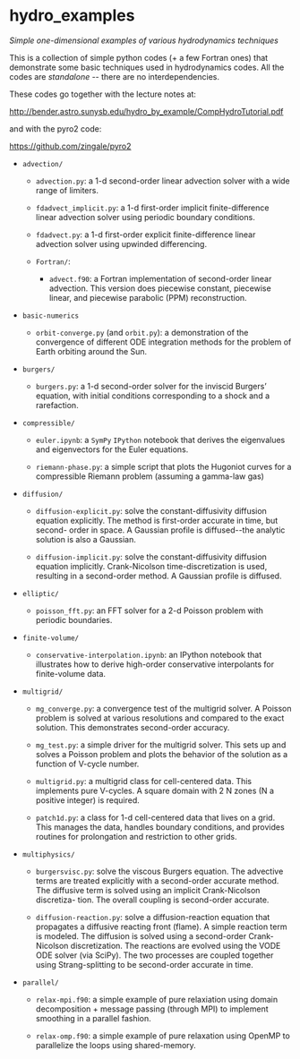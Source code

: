 # hydro_examples
*Simple one-dimensional examples of various hydrodynamics techniques*

This is a collection of simple python codes (+ a few Fortran ones)
that demonstrate some basic techniques used in hydrodynamics codes.
All the codes are *standalone* -- there are no interdependencies.

These codes go together with the lecture notes at:

http://bender.astro.sunysb.edu/hydro_by_example/CompHydroTutorial.pdf

and with the pyro2 code:

https://github.com/zingale/pyro2



* `advection/`

  - `advection.py`: a 1-d second-order linear advection solver with a
    wide range of limiters.

  - `fdadvect_implicit.py`: a 1-d first-order implicit
    finite-difference linear advection solver using periodic boundary
    conditions.

  - `fdadvect.py`: a 1-d first-order explicit finite-difference linear
    advection solver using upwinded differencing.

  - `Fortran/`:

    * `advect.f90`: a Fortran implementation of second-order linear
	  advection.  This version does piecewise constant, piecewise
	  linear, and piecewise parabolic (PPM) reconstruction.
	  
* `basic-numerics`

  - `orbit-converge.py` (and `orbit.py`): a demonstration of the
    convergence of different ODE integration methods for the problem
	of Earth orbiting around the Sun.
	
* `burgers/`

  - `burgers.py`: a 1-d second-order solver for the inviscid Burgers’
    equation, with initial conditions corresponding to a shock and a
    rarefaction.

* `compressible/`

  - `euler.ipynb`: a `SymPy` `IPython` notebook that derives the
    eigenvalues and eigenvectors for the Euler equations.

  - `riemann-phase.py`: a simple script that plots the Hugoniot curves
     for a compressible Riemann problem (assuming a gamma-law gas)

* `diffusion/`

  - `diffusion-explicit.py`: solve the constant-diffusivity diffusion
    equation explicitly. The method is first-order accurate in time,
    but second- order in space. A Gaussian profile is diffused--the
    analytic solution is also a Gaussian.

  - `diffusion-implicit.py`: solve the constant-diffusivity diffusion
    equation implicitly. Crank-Nicolson time-discretization is used,
    resulting in a second-order method. A Gaussian profile is
    diffused.

* `elliptic/`

  - `poisson_fft.py`: an FFT solver for a 2-d Poisson problem
    with periodic boundaries.

* `finite-volume/`

  - `conservative-interpolation.ipynb`: an IPython notebook that
    illustrates how to derive high-order conservative interpolants
	for finite-volume data.
  
* `multigrid/`

  - `mg_converge.py`: a convergence test of the multigrid solver. A
    Poisson problem is solved at various resolutions and compared to
    the exact solution. This demonstrates second-order accuracy.

  - `mg_test.py`: a simple driver for the multigrid solver. This sets
    up and solves a Poisson problem and plots the behavior of the
    solution as a function of V-cycle number.

  - `multigrid.py`: a multigrid class for cell-centered data. This
    implements pure V-cycles. A square domain with 2 N zones (N a
    positive integer) is required.

  - `patch1d.py`: a class for 1-d cell-centered data that lives on a
    grid. This manages the data, handles boundary conditions, and
    provides routines for prolongation and restriction to other grids.

* `multiphysics/`

  - `burgersvisc.py`: solve the viscous Burgers equation. The
    advective terms are treated explicitly with a second-order
    accurate method. The diffusive term is solved using an implicit
    Crank-Nicolson discretiza- tion. The overall coupling is
    second-order accurate.

  - `diffusion-reaction.py`: solve a diffusion-reaction equation that
    propagates a diffusive reacting front (flame). A simple reaction
    term is modeled. The diffusion is solved using a second-order
    Crank-Nicolson discretization. The reactions are evolved using the
    VODE ODE solver (via SciPy). The two processes are coupled
    together using Strang-splitting to be second-order accurate in
    time.

* `parallel/`

  - `relax-mpi.f90`: a simple example of pure relaxiation using
    domain decomposition + message passing (through MPI) to
	implement smoothing in a parallel fashion.

  - `relax-omp.f90`: a simple example of pure relaxation using
    OpenMP to parallelize the loops using shared-memory.
	
